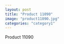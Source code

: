 ```yaml
---
layout: post
title: "Product 11090"
image: "product11090.jpg"
categories: "category1"
---
```

Product 11090
